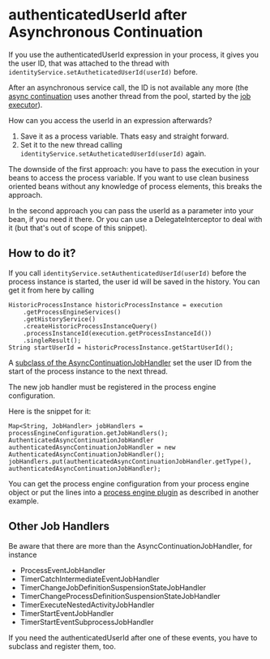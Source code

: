 # authenticatedUserId after Asynchronous Continuation

If you use the authenticatedUserId expression in your process, it gives you the user ID, that was attached to the thread with `identityService.setAutheticatedUserId(userId)` before.

After an asynchronous service call, the ID is not available any more (the [async continuation](http://docs.camunda.org/7.2/guides/user-guide/#process-engine-transactions-in-processes-asynchronous-continuations) uses another thread from the pool, started by the [job executor](http://docs.camunda.org/7.2/guides/user-guide/#process-engine-the-job-executor-job-execution)).   

How can you access the userId in an expression afterwards?

1. Save it as a process variable. Thats easy and straight forward. 
2. Set it to the new thread calling `identityService.setAutheticatedUserId(userId)` again.

The downside of the first approach: you have to pass the execution in your beans to access the process variable. If you want to use clean business oriented beans without any knowledge of process elements, this breaks the approach.

In the second approach you can pass the userId as a parameter into your bean, if you need it there.
Or you can use a DelegateInterceptor to deal with it (but that's out of scope of this snippet).

## How to do it?

If you call `identityService.setAuthenticatedUserId(userId)` before the process instance is started, the user id will be saved in the history. You can get it from here by calling 

    HistoricProcessInstance historicProcessInstance = execution
        .getProcessEngineServices()
        .getHistoryService()
        .createHistoricProcessInstanceQuery()
        .processInstanceId(execution.getProcessInstanceId())
        .singleResult();
    String startUserId = historicProcessInstance.getStartUserId();
     
A [subclass of the AsyncContinuationJobHandler](src/test/java/org/camunda/bpm/unittest/AuthenticatedAsyncContinuationJobHandler.java)
set the user ID from the start of the process instance to the next thread.

The new job handler must be registered in the process engine configuration. 

Here is the snippet for it:

    Map<String, JobHandler> jobHandlers = processEngineConfiguration.getJobHandlers();
    AuthenticatedAsyncContinuationJobHandler authenticatedAsyncContinuationJobHandler = new AuthenticatedAsyncContinuationJobHandler();
    jobHandlers.put(authenticatedAsyncContinuationJobHandler.getType(), authenticatedAsyncContinuationJobHandler);

You can get the process engine configuration from your process engine object or put the lines into a [process engine plugin](https://github.com/camunda/camunda-bpm-examples/tree/master/process-engine-plugin/bpmn-parse-listener) as described in another example.
  
## Other Job Handlers

Be aware that there are more than the AsyncContinuationJobHandler, for instance

* ProcessEventJobHandler
* TimerCatchIntermediateEventJobHandler
* TimerChangeJobDefinitionSuspensionStateJobHandler
* TimerChangeProcessDefinitionSuspensionStateJobHandler
* TimerExecuteNestedActivityJobHandler
* TimerStartEventJobHandler
* TimerStartEventSubprocessJobHandler

If you need the authenticatedUserId after one of these events, you have to subclass and register them, too.
 
 